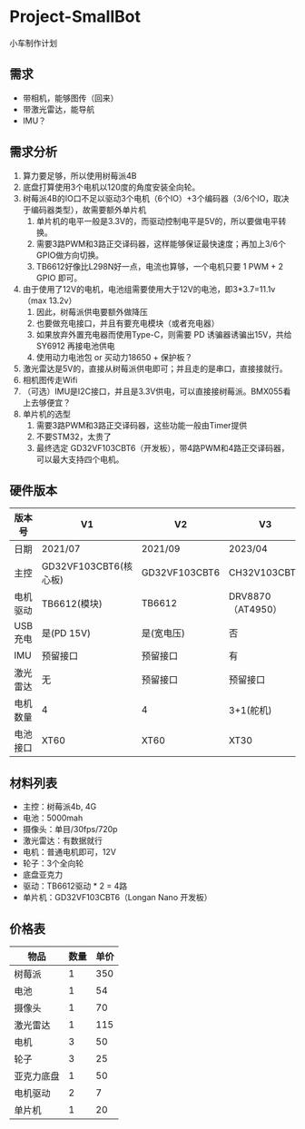 # Project-SmallBot

小车制作计划

## 需求

- 带相机，能够图传（回来）
- 带激光雷达，能导航
- IMU？

## 需求分析

1. 算力要足够，所以使用树莓派4B
2. 底盘打算使用3个电机以120度的角度安装全向轮。
3. 树莓派4B的IO口不足以驱动3个电机（6个IO）+3个编码器（3/6个IO，取决于编码器类型），故需要额外单片机
   1. 单片机的电平一般是3.3V的，而驱动控制电平是5V的，所以要做电平转换。
   2. 需要3路PWM和3路正交译码器，这样能够保证最快速度；再加上3/6个GPIO做方向切换。
   3. TB6612好像比L298N好一点，电流也算够，一个电机只要 1 PWM + 2 GPIO 即可。
4. 由于使用了12V的电机，电池组需要使用大于12V的电池，即3*3.7=11.1v（max 13.2v）
   1. 因此，树莓派供电要额外做降压
   2. 也要做充电接口，并且有要充电模块（或者充电器）
   3. 如果放弃外置充电器而使用Type-C，则需要 PD 诱骗器诱骗出15V，共给 SY6912 再接电池供电
   4. 使用动力电池包 or 买动力18650 + 保护板？
5. 激光雷达是5V的，直接从树莓派供电即可；并且走的是串口，直接接就行。
6. 相机图传走Wifi
7. （可选）IMU是I2C接口，并且是3.3V供电，可以直接接树莓派。BMX055看上去够便宜？
8. 单片机的选型
   1. 需要3路PWM和3路正交译码器，这些功能一般由Timer提供
   2. 不要STM32，太贵了
   3. 最终选定 GD32VF103CBT6（开发板），带4路PWM和4路正交译码器，可以最大支持四个电机。

## 硬件版本


| 版本号 | V1 | V2 | V3 |
| ----------| -------- | -------- | -------- |
| 日期 | 2021/07 | 2021/09 | 2023/04 |
| 主控 | GD32VF103CBT6(核心板) | GD32VF103CBT6 | CH32V103CBT6 |
| 电机驱动 | TB6612(模块) | TB6612 | DRV8870（AT4950） |
| USB充电 | 是(PD 15V) | 是(宽电压) | 否 |
| IMU | 预留接口 | 预留接口 | 有 |
| 激光雷达 | 无 | 预留接口 | 预留接口 |
| 电机数量 | 4 | 4 | 3+1(舵机) |
| 电池接口 | XT60 | XT60 | XT30 |

## 材料列表

- 主控：树莓派4b, 4G
- 电池：5000mah
- 摄像头：单目/30fps/720p
- 激光雷达：有数据就行
- 电机：普通电机即可，12V
- 轮子：3个全向轮
- 底盘亚克力
- 驱动：TB6612驱动 * 2 = 4路
- 单片机：GD32VF103CBT6（Longan Nano 开发板）

## 价格表

| 物品       | 数量 | 单价 |
| ---------- | ---- | ---- |
| 树莓派     | 1    | 350  |
| 电池       | 1    | 54   |
| 摄像头     | 1    | 70   |
| 激光雷达   | 1    | 115  |
| 电机       | 3    | 50   |
| 轮子       | 3    | 25   |
| 亚克力底盘 | 1    | 50   |
| 电机驱动   | 2    | 7    |
| 单片机     | 1    | 20   |

